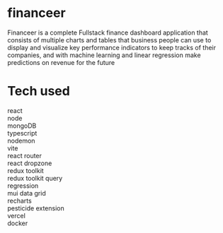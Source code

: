 # financeer

Financeer is a complete Fullstack finance dashboard application that consists of multiple charts and tables that business people can use to display and visualize key performance indicators to keep tracks of their companies, and with machine learning and linear regression make predictions on revenue for the future

# Tech used

react<br/>
node<br/>
mongoDB<br/>
typescript<br/>
nodemon<br/>
vite<br/>
react router<br/>
react dropzone<br/>
redux toolkit<br/>
redux toolkit query<br/>
regression<br/>
mui data grid<br/>
recharts<br/>
pesticide extension<br/>
vercel<br/>
docker<br/>
